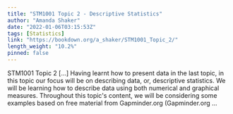 ```yaml
---
title: "STM1001 Topic 2 - Descriptive Statistics"
author: "Amanda Shaker"
date: "2022-01-06T03:15:53Z"
tags: [Statistics]
link: "https://bookdown.org/a_shaker/STM1001_Topic_2/"
length_weight: "10.2%"
pinned: false
---
```


STM1001 Topic 2 [...] Having learnt how to present data in the last topic, in this topic our focus will be on describing data, or, descriptive statistics. We will be learning how to describe data using both numerical and graphical measures. Throughout this topic's content, we will be considering some examples based on free material from Gapminder.org (Gapminder.org ...
